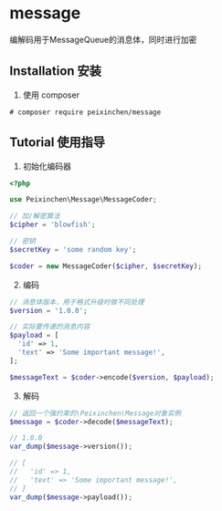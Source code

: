 # message

编解码用于MessageQueue的消息体，同时进行加密

## Installation 安装

1. 使用 composer

```shell
# composer require peixinchen/message
```

## Tutorial 使用指导

1. 初始化编码器

```php
<?php

use Peixinchen\Message\MessageCoder;

// 加/解密算法
$cipher = 'blowfish';

// 密钥
$secretKey = 'some random key';

$coder = new MessageCoder($cipher, $secretKey);
```

2. 编码

```php
// 消息体版本，用于格式升级时做不同处理
$version = '1.0.0';

// 实际要传递的消息内容
$payload = [
  'id' => 1,
  'text' => 'Some important message!',
];

$messageText = $coder->encode($version, $payload);
```

3. 解码
```php
// 返回一个强约束的\Peixinchen\Message对象实例
$message = $coder->decode($messageText);

// 1.0.0
var_dump($message->version());

// [
//   'id' => 1,
//   'text' => 'Some important message!',
// ]
var_dump($message->payload());
```
